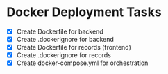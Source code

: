 # Docker Deployment Tasks

- [x] Create Dockerfile for backend
- [x] Create .dockerignore for backend
- [x] Create Dockerfile for records (frontend)
- [x] Create .dockerignore for records
- [x] Create docker-compose.yml for orchestration
